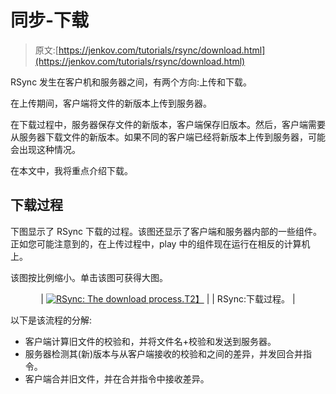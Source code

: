 # 同步-下载

> 原文:[https://jenkov.com/tutorials/rsync/download.html](https://jenkov.com/tutorials/rsync/download.html)

RSync 发生在客户机和服务器之间，有两个方向:上传和下载。

在上传期间，客户端将文件的新版本上传到服务器。

在下载过程中，服务器保存文件的新版本，客户端保存旧版本。然后，客户端需要从服务器下载文件的新版本。如果不同的客户端已经将新版本上传到服务器，可能会出现这种情况。

在本文中，我将重点介绍下载。

## 下载过程

下图显示了 RSync 下载的过程。该图还显示了客户端和服务器内部的一些组件。正如您可能注意到的，在上传过程中，play 中的组件现在运行在相反的计算机上。

该图按比例缩小。单击该图可获得大图。

<center>

| [![RSync: The download process.](../Images/3a7a069d22d70c143ce65cb28bbe4a10.png)T2】](/images/rsync/download-process.png) |
| RSync:下载过程。 |

</center>

以下是该流程的分解:

*   客户端计算旧文件的校验和，并将文件名+校验和发送到服务器。
*   服务器检测其(新)版本与从客户端接收的校验和之间的差异，并发回合并指令。
*   客户端合并旧文件，并在合并指令中接收差异。
